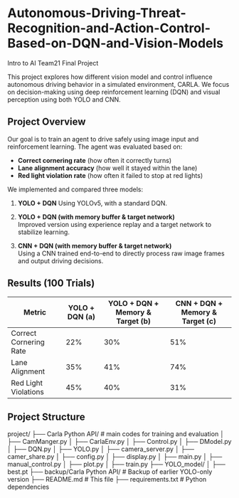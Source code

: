 # Autonomous-Driving-Threat-Recognition-and-Action-Control-Based-on-DQN-and-Vision-Models
Intro to AI Team21 Final Project

This project explores how different vision model and control influence autonomous driving behavior in a simulated environment, CARLA. 
We focus on decision-making using deep reinforcement learning (DQN) and visual perception using both YOLO and CNN.

## Project Overview

Our goal is to train an agent to drive safely using image input and reinforcement learning.
The agent was evaluated based on:

- **Correct cornering rate** (how often it correctly turns)
- **Lane alignment accuracy** (how well it stayed within the lane)
- **Red light violation rate** (how often it failed to stop at red lights)

We implemented and compared three models:

1. **YOLO + DQN**
   Using YOLOv5, with a standard DQN.

3. **YOLO + DQN (with memory buffer & target network)**  
   Improved version using experience replay and a target network to stabilize learning.

4. **CNN + DQN (with memory buffer & target network)**  
   Using a CNN trained end-to-end to directly process raw image frames and output driving decisions.

## Results (100 Trials)

| Metric                 | YOLO + DQN (a) | YOLO + DQN + Memory & Target (b) | CNN + DQN + Memory & Target (c) |
|------------------------|----------------|----------------------------------|----------------------------------|
| Correct Cornering Rate | 22%            | 30%                              | 51%                              |
|  Lane Alignment        | 35%            | 41%                              | 74%                              |
|  Red Light Violations  | 45%            | 40%                              | 31%                              |

## Project Structure

project/
├── Carla Python API/ # main codes for training and evaluation
│ ├── CamManger.py
│ ├── CarlaEnv.py
│ ├── Control.py
│ ├── DModel.py
│ ├── DQN.py
│ ├── YOLO.py
│ ├── camera_server.py
│ ├── camer_share.py
│ ├── config.py
│ ├── display.py
│ ├── main.py
│ ├── manual_control.py
│ ├── plot.py
│ ├── train.py
├── YOLO_model/
│ ├── best.pt
├── backup/Carla Python API/ # Backup of earlier YOLO-only version
├── README.md # This file
├── requirements.txt # Python dependencies
